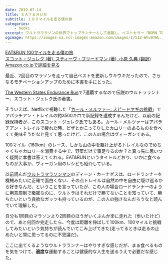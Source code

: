 ```yaml
---
date: 2019-07-14
title: ＥＡＴ＆ＲＵＮ
subtitle: １００マイルを走る僕の旅
categories: 
    - books
excerpt: ウルトラマラソンの世界でトップランナーとして君臨し、ベストセラー『BORN TO RUN』で世界中のランナーを魅了したスコット・ジュレクが明かす、食べること、走ること、そして生きること―。
ogimage: https://images-na.ssl-images-amazon.com/images/I/512-Whv8YWL._SX343_BO1,204,203,200_.jpg
---
```


<div class="__media"><a href="https://www.amazon.co.jp/dp/4140815868/?tag=warikiru-22" target="_blank" rel="noopener">
<img src="https://images-na.ssl-images-amazon.com/images/I/512-Whv8YWL._SX343_BO1,204,203,200_.jpg" alt="" class="__media__image">
<div class="__media__body">
    <div>EAT&RUN 100マイルを走る僕の旅</div>
    <div class="__media__text">スコット・ジュレク (著), スティーヴ・フリードマン (著), 小原 久典 (翻訳)</div>
    <div>Amazon.co.jpで詳細を見る</div>
</div>
</a></div>

最近、2回目のマラソンを走って自己ベストを更新しウキウキだったので、さらなるモチベーションアップのために本書を手にとった。

[The Western States Endurance Run](https://www.wser.org/)で7連覇するなので伝説のウルトラランナー、スコット・ジュレク氏の著書。

そういえば、Netflixで視聴した「[カール・メルツァー: スピードヤギの挑戦](https://www.redbull.com/jp-ja/karl-meltzer-appalachian-trail)」でアパラチアン・トレイルの約3500キロで新記録を達成するんだけど、以前の記録保持者が、このスコット・ジュレク氏でもある。カール・メルツァーはアパラチアン・トレイルで疲れた時、ピザとかこってりしたカロリーのあるものを食べてて美味そうだなと見てて思ったけど、この人の場合はヴィーガンである。

100マイル（160km）のレース、しかも山の中を駆け上がるトレイルなのでめちゃくちゃカロリーを消費する中で、野菜だけで事足りるのか？と真っ先に思いつく疑問に本書は答えてくれる。EAT&RUNというタイトルどおり、いかに食べるものが大事か、ヴィーガン用のレシピも紹介している。

以前読んだ[ウルトラマラソンマン](/mol/log/978-4799311295-ultramarathon/)のディーン・カーナゼスは、ロードランナーを機械みたいに正確で面白くない、その点トレイルは自然の中を自由に駆け巡るから好きなんだ、ということを言っていたが、この人の場合ロードランナーのように用意周到で緻密なのに、ウルトラはそれだけで勝てないことを知っていて、勝ちたいという貪欲なガッツも持っているのが、この人の強さなんだろうなと読んでいて理解した。

自分も1回目のマラソンより2回目のほうがいくぶんか楽に走れた（歩いたけど）ので、あと何回か完走したら、今度は距離を伸ばして100km、100マイルと挑戦してみたいという気持ちが読んでいてこみ上げてきた(走ってるときは走るの止めたいと常に思ってるのに不思議だ)。

ここに出てくるようなウルトラランナーはやりすぎな感じだが、まぁ食べるものを気をつけて、**適度な**運動することは健康的な人生を送るうえで必要だな感じた。